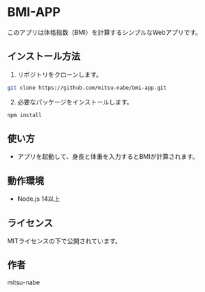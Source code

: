 # BMI-APP

このアプリは体格指数（BMI）を計算するシンプルなWebアプリです。

## インストール方法
1. リポジトリをクローンします。  
```bash
git clone https://github.com/mitsu-nabe/bmi-app.git
```

2. 必要なパッケージをインストールします。  
```bash
npm install
```
## 使い方
- アプリを起動して、身長と体重を入力するとBMIが計算されます。

## 動作環境
- Node.js 14以上

## ライセンス
MITライセンスの下で公開されています。

## 作者
mitsu-nabe